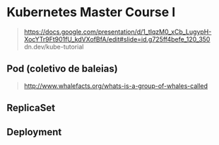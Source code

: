 # Kubernetes Master Course I

> https://docs.google.com/presentation/d/1_tIqzM0_xCb_LugypH-XocYTr9Ft901fU_kdVXofBfA/edit#slide=id.g725ff4befe_120_350
> dn.dev/kube-tutorial

## Pod (coletivo de baleias)
> http://www.whalefacts.org/whats-is-a-group-of-whales-called
## ReplicaSet

## Deployment
